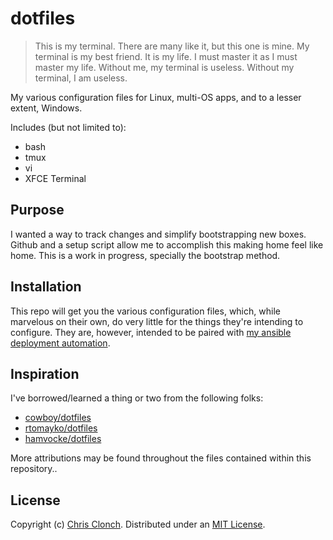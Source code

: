 # dotfiles

> This is my terminal. There are many like it, but this one is mine.
> My terminal is my best friend. It is my life. I must master it as I must master my life.
> Without me, my terminal is useless. Without my terminal, I am useless.

My various configuration files for Linux, multi-OS apps, and to a lesser extent,
Windows.

Includes (but not limited to):

* bash
* tmux
* vi
* XFCE Terminal


## Purpose

I wanted a way to track changes and simplify bootstrapping new boxes.  Github
and a setup script allow me to accomplish this making home feel like home.  This
is a work in progress, specially the bootstrap method.

## Installation

This repo will get you the various configuration files, which, while marvelous
on their own, do very little for the things they're intending to configure.
They are, however, intended to be paired with [my ansible deployment
automation](https://git.theclonchs.com/chris/ansible-desktop-playbooks).

## Inspiration

I've borrowed/learned a thing or two from the following folks:

* [cowboy/dotfiles](https://github.com/cowboy/dotfiles)
* [rtomayko/dotfiles](https://github.com/rtomayko/dotfiles)
* [hamvocke/dotfiles](https://github.com/hamvocke/dotfiles)

More attributions may be found throughout the files contained within this
repository..

## License

Copyright (c) [Chris Clonch][1]. Distributed under an [MIT License][2].

[1]: http://www.theclonchs.com/chris/
[2]: http://www.opensource.org/licenses/MIT
